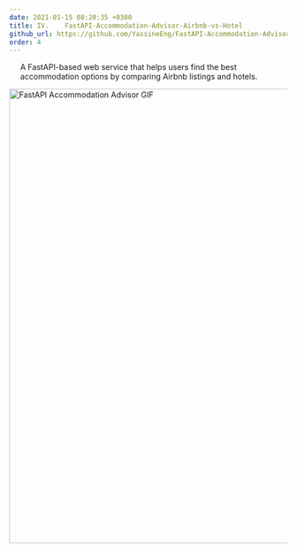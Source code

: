 ```yaml
---
date: 2021-01-15 08:20:35 +0300
title: IV.    FastAPI-Accommodation-Advisor-Airbnb-vs-Hotel
github_url: https://github.com/YassineEng/FastAPI-Accommodation-Advisor-Airbnb-vs-Hotel
order: 4
---
```

<p style="margin-left: 20px;">A FastAPI-based web service that helps users find the best accommodation options by comparing Airbnb listings and hotels.</p>

<img class="project-gif" src="/images/fastapi-accommodation-advisor.gif" alt="FastAPI Accommodation Advisor GIF" width="1118" height="822">